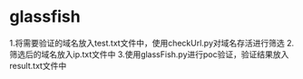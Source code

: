 # glassfish
1.将需要验证的域名放入test.txt文件中，使用checkUrl.py对域名存活进行筛选
2.筛选后的域名放入ip.txt文件中
3.使用glassFish.py进行poc验证，验证结果放入result.txt文件中
